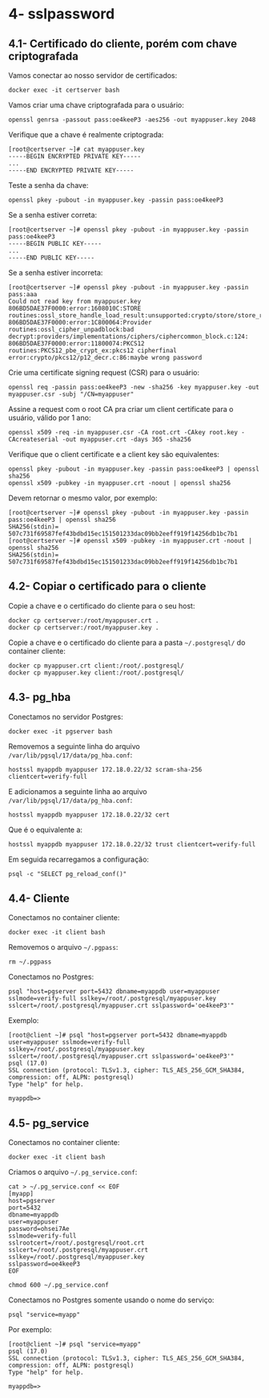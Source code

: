 # 4- sslpassword

## 4.1- Certificado do cliente, porém com chave criptografada

Vamos conectar ao nosso servidor de certificados:

```
docker exec -it certserver bash
```

Vamos criar uma chave criptografada para o usuário:

```
openssl genrsa -passout pass:oe4keeP3 -aes256 -out myappuser.key 2048
```

Verifique que a chave é realmente criptograda:

```
[root@certserver ~]# cat myappuser.key
-----BEGIN ENCRYPTED PRIVATE KEY-----
...
-----END ENCRYPTED PRIVATE KEY-----
```

Teste a senha da chave:

```
openssl pkey -pubout -in myappuser.key -passin pass:oe4keeP3
```

Se a senha estiver correta:

```
[root@certserver ~]# openssl pkey -pubout -in myappuser.key -passin pass:oe4keeP3
-----BEGIN PUBLIC KEY-----
...
-----END PUBLIC KEY-----
```

Se a senha estiver incorreta:

```
[root@certserver ~]# openssl pkey -pubout -in myappuser.key -passin pass:aaa
Could not read key from myappuser.key
806BD5DAE37F0000:error:1608010C:STORE routines:ossl_store_handle_load_result:unsupported:crypto/store/store_result.c:151:
806BD5DAE37F0000:error:1C800064:Provider routines:ossl_cipher_unpadblock:bad decrypt:providers/implementations/ciphers/ciphercommon_block.c:124:
806BD5DAE37F0000:error:11800074:PKCS12 routines:PKCS12_pbe_crypt_ex:pkcs12 cipherfinal error:crypto/pkcs12/p12_decr.c:86:maybe wrong password
```

Crie uma certificate signing request (CSR) para o usuário:

```
openssl req -passin pass:oe4keeP3 -new -sha256 -key myappuser.key -out myappuser.csr -subj "/CN=myappuser"
```

Assine a request com o root CA pra criar um client certificate para o usuário, válido por 1 ano:

```
openssl x509 -req -in myappuser.csr -CA root.crt -CAkey root.key -CAcreateserial -out myappuser.crt -days 365 -sha256
```

Verifique que o client certificate e a client key são equivalentes:

```
openssl pkey -pubout -in myappuser.key -passin pass:oe4keeP3 | openssl sha256
openssl x509 -pubkey -in myappuser.crt -noout | openssl sha256
```

Devem retornar o mesmo valor, por exemplo:

```
[root@certserver ~]# openssl pkey -pubout -in myappuser.key -passin pass:oe4keeP3 | openssl sha256
SHA256(stdin)= 507c731f69587fef43bdbd15ec151501233dac09bb2eeff919f14256db1bc7b1
[root@certserver ~]# openssl x509 -pubkey -in myappuser.crt -noout | openssl sha256
SHA256(stdin)= 507c731f69587fef43bdbd15ec151501233dac09bb2eeff919f14256db1bc7b1
```


## 4.2- Copiar o certificado para o cliente

Copie a chave e o certificado do cliente para o seu host:

```
docker cp certserver:/root/myappuser.crt .
docker cp certserver:/root/myappuser.key .
```

Copie a chave e o certificado do cliente para a pasta `~/.postgresql/` do container cliente:

```
docker cp myappuser.crt client:/root/.postgresql/
docker cp myappuser.key client:/root/.postgresql/
```


## 4.3- pg_hba

Conectamos no servidor Postgres:

```
docker exec -it pgserver bash
```

Removemos a seguinte linha do arquivo `/var/lib/pgsql/17/data/pg_hba.conf`:

```
hostssl myappdb myappuser 172.18.0.22/32 scram-sha-256 clientcert=verify-full
```

E adicionamos a seguinte linha ao arquivo `/var/lib/pgsql/17/data/pg_hba.conf`:

```
hostssl myappdb myappuser 172.18.0.22/32 cert
```

Que é o equivalente a:

```
hostssl myappdb myappuser 172.18.0.22/32 trust clientcert=verify-full
```

Em seguida recarregamos a configuração:

```
psql -c "SELECT pg_reload_conf()"
```


## 4.4- Cliente

Conectamos no container cliente:

```
docker exec -it client bash
```

Removemos o arquivo `~/.pgpass`:

```
rm ~/.pgpass
```

Conectamos no Postgres:

```
psql "host=pgserver port=5432 dbname=myappdb user=myappuser sslmode=verify-full sslkey=/root/.postgresql/myappuser.key sslcert=/root/.postgresql/myappuser.crt sslpassword='oe4keeP3'"
```

Exemplo:

```
[root@client ~]# psql "host=pgserver port=5432 dbname=myappdb user=myappuser sslmode=verify-full sslkey=/root/.postgresql/myappuser.key sslcert=/root/.postgresql/myappuser.crt sslpassword='oe4keeP3'"
psql (17.0)
SSL connection (protocol: TLSv1.3, cipher: TLS_AES_256_GCM_SHA384, compression: off, ALPN: postgresql)
Type "help" for help.

myappdb=>
```


## 4.5- pg_service

Conectamos no container cliente:

```
docker exec -it client bash
```

Criamos o arquivo `~/.pg_service.conf`:

```
cat > ~/.pg_service.conf << EOF
[myapp]
host=pgserver
port=5432
dbname=myappdb
user=myappuser
password=ohsei7Ae
sslmode=verify-full
sslrootcert=/root/.postgresql/root.crt
sslcert=/root/.postgresql/myappuser.crt
sslkey=/root/.postgresql/myappuser.key
sslpassword=oe4keeP3
EOF

chmod 600 ~/.pg_service.conf
```

Conectamos no Postgres somente usando o nome do serviço:

```
psql "service=myapp"
```

Por exemplo:

```
[root@client ~]# psql "service=myapp"
psql (17.0)
SSL connection (protocol: TLSv1.3, cipher: TLS_AES_256_GCM_SHA384, compression: off, ALPN: postgresql)
Type "help" for help.

myappdb=>
```
